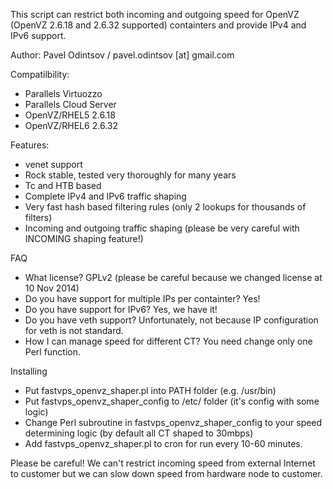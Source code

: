 This script can restrict both incoming and outgoing speed for OpenVZ (OpenVZ 2.6.18 and 2.6.32 supported) containters and provide IPv4 and IPv6 support.

Author: Pavel Odintsov / pavel.odintsov [at] gmail.com

Compatilbility:
* Parallels Virtuozzo
* Parallels Cloud Server
* OpenVZ/RHEL5 2.6.18
* OpenVZ/RHEL6 2.6.32

Features:
* venet support 
* Rock stable, tested very thoroughly for many years
* Tc and HTB based 
* Complete IPv4 and IPv6 traffic shaping
* Very fast hash based filtering rules (only 2 lookups for thousands of filters)
* Incoming and outgoing traffic shaping (please be very careful with INCOMING shaping feature!)

FAQ
* What license? GPLv2 (please be careful because we changed license at 10 Nov 2014)
* Do you have support for multiple IPs per containter? Yes!
* Do you have support for IPv6? Yes, we have it!
* Do you have veth support? Unfortunately, not because IP configuration for veth is not standard.
* How I can manage speed for different CT? You need change only one Perl function.

Installing
* Put fastvps_openvz_shaper.pl into PATH folder (e.g. /usr/bin)
* Put fastvps_openvz_shaper_config to /etc/ folder (it's config with some logic)
* Change Perl subroutine in fastvps_openvz_shaper_config to your speed determining logic (by default all CT shaped to 30mbps)
* Add fastvps_openvz_shaper.pl to cron for run every 10-60 minutes.

Please be careful! We can't restrict incoming speed from external Internet to customer but we can slow down speed from hardware node to customer. 
